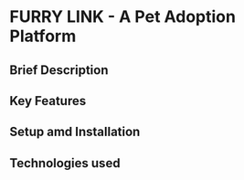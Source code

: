 # FURRY LINK - A Pet Adoption Platform

## Brief Description

## Key Features

## Setup amd Installation

## Technologies used